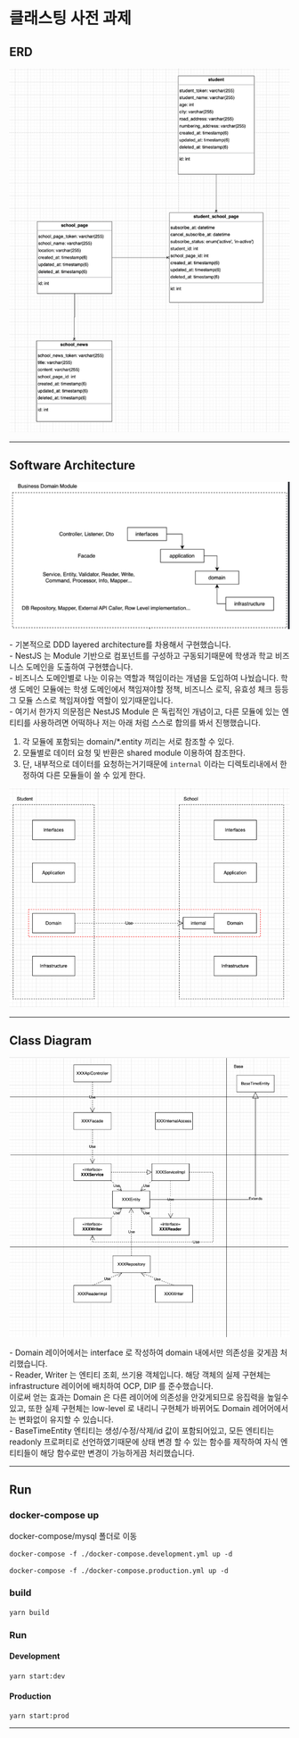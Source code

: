 # 클래스팅 사전 과제

## ERD

![img.png](img.png)

---

## Software Architecture

![img_1.png](img_1.png)

<p>
- 기본적으로 DDD layered architecture를 차용해서 구현했습니다.<br>
- NestJS 는 Module 기반으로 컴포넌트를 구성하고 구동되기때문에 학생과 학교 비즈니스 도메인을 도출하여 구현헀습니다.<br>
- 비즈니스 도메인별로 나눈 이유는 역할과 책임이라는 개념을 도입하여 나눴습니다. 학생 도메인 모듈에는 학생 도메인에서 책임져야할 정책, 비즈니스 로직, 유효성 체크 등등 그 모듈 스스로 책임져야할 역할이 있기때문입니다.<br>
- 여기서 한가지 의문점은 NestJS Module 은 독립적인 개념이고, 다른 모듈에 있는 엔티티를 사용하려면 어떡하나 저는 아래 처럼 스스로 합의를 봐서 진행했습니다.<br>

1. 각 모듈에 포함되는 domain/*.entity 끼리는 서로 참조할 수 있다.<br>
2. 모듈별로 데이터 요청 및 반환은 shared module 이용하여 참조한다.<br>
3. 단, 내부적으로 데이터를 요청하는거기때문에 `internal` 이라는 디렉토리내에서 한정하여 다른 모듈들이 쓸 수 있게 한다.

![img_4.png](img_4.png)
</p>

---

## Class Diagram

![img_3.png](img_3.png)

<p>
- Domain 레이어에서는 interface 로 작성하여 domain 내에서만 의존성을 갖게끔 처리했습니다.<br>
- Reader, Writer 는 엔티티 조회, 쓰기용 객체입니다. 해당 객체의 실제 구현체는 infrastructure 레이어에 배치하여 OCP, DIP 를 준수했습니다.<br>
  이로써 얻는 효과는 Domain 은 다른 레이어에 의존성을 안갖게되므로 응집력을 높일수 있고, 또한 실제 구현체는 low-level 로 내리니 구현체가 바뀌어도 Domain 레어어에서는 변화없이 유지할 수 있습니다.<br>
- BaseTimeEntity 엔티티는 생성/수정/삭제/id 값이 포함되어있고, 모든 엔티티는 readonly 프로퍼티로 선언하였기때문에 상태 변경 할 수 있는 함수를 제작하여 자식 엔티티들이 해당 함수로만 변경이 가능하게끔 처리했습니다.<br>
</p>

---

## Run

### docker-compose up

docker-compose/mysql 폴더로 이동

```shell
docker-compose -f ./docker-compose.development.yml up -d
```

```shell
docker-compose -f ./docker-compose.production.yml up -d
```

### build

```shell
yarn build
```

### Run

#### Development

```shell
yarn start:dev
```

#### Production

```shell
yarn start:prod
```

---